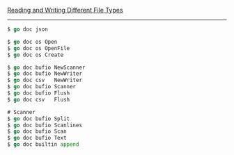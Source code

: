 
[Reading and Writing Different File Types](https://www.golangprograms.com/reading-and-writing-different-file-types.html)

***
```go
$ go doc json

$ go doc os Open
$ go doc os OpenFile
$ go doc os Create

$ go doc bufio NewScanner
$ go doc bufio NewWriter
$ go doc csv   NewWriter
$ go doc bufio Scanner
$ go doc bufio Flush
$ go doc csv   Flush

# Scanner
$ go doc bufio Split
$ go doc bufio Scanlines
$ go doc bufio Scan
$ go doc bufio Text
$ go doc builtin append
```
